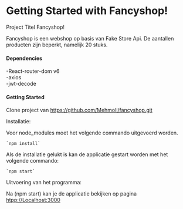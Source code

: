 # Getting Started with Fancyshop!

Project Titel Fancyshop!

Fancyshop is een webshop op basis van Fake Store Api.
De aantallen producten zijn beperkt, namelijk 20 stuks.

#### Dependencies

-React-router-dom v6  
-axios  
-jwt-decode

#### Getting Started  
Clone project van <https://github.com/Mehmoli/fancyshop.git>

Installatie:
    
Voor node_modules moet het volgende commando uitgevoerd worden.

    `npm install`

Als de installatie gelukt is kan de applicatie gestart worden met het volgende commando:

    `npm start`

Uitvoering van het programma:

Na (npm start) kan je de applicatie bekijken op pagina <htpp://Localhost:3000>


